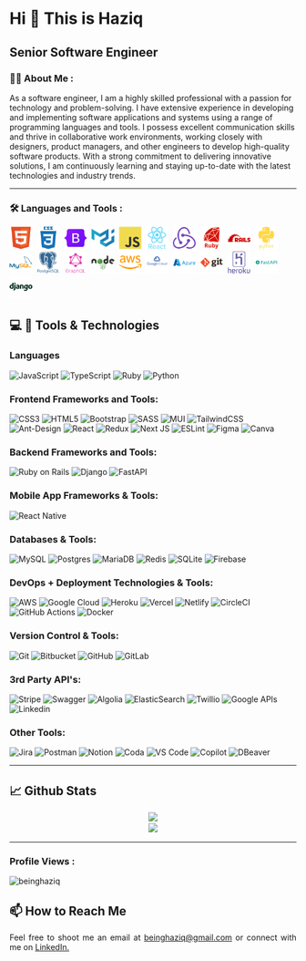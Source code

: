 Hi 👋 This is Haziq
===============================

Senior Software Engineer
-----------------

### :man_technologist: About Me :

As a software engineer, I am a highly skilled professional with a passion for technology and problem-solving. I have extensive experience in developing and implementing software applications and systems using a range of programming languages and tools. I possess excellent communication skills and thrive in collaborative work environments, working closely with designers, product managers, and other engineers to develop high-quality software products. With a strong commitment to delivering innovative solutions, I am continuously learning and staying up-to-date with the latest technologies and industry trends.


---

### :hammer_and_wrench: Languages and Tools :

<div>
  <img src="https://github.com/devicons/devicon/blob/master/icons/html5/html5-original.svg" title="HTML5" alt="HTML" width="40" height="40"/>&nbsp;
  <img src="https://github.com/devicons/devicon/blob/master/icons/css3/css3-plain-wordmark.svg"  title="CSS3" alt="CSS" width="40" height="40"/>&nbsp;
  <img src="https://github.com/devicons/devicon/blob/master/icons/bootstrap/bootstrap-original.svg" title="Bootstrap" alt="Bootstrap" width="40" height="40"/>&nbsp;
  <img src="https://github.com/devicons/devicon/blob/master/icons/materialui/materialui-original.svg" title="Material UI" alt="Material UI" width="40" height="40"/>&nbsp;
   <img src="https://github.com/devicons/devicon/blob/master/icons/javascript/javascript-original.svg" title="JavaScript" alt="JavaScript" width="40" height="40"/>&nbsp;
  <img src="https://github.com/devicons/devicon/blob/master/icons/react/react-original-wordmark.svg" title="React" alt="React" width="40" height="40"/>&nbsp;
  <img src="https://github.com/devicons/devicon/blob/master/icons/redux/redux-original.svg" title="Redux" alt="Redux " width="40" height="40"/>&nbsp;
  <img src="https://github.com/devicons/devicon/blob/master/icons/ruby/ruby-plain-wordmark.svg" title="Ruby" alt="Ruby" width="40" height="40"/>&nbsp;
  <img src="https://github.com/devicons/devicon/blob/master/icons/rails/rails-plain-wordmark.svg" title="Rails" alt="Rails" width="40" height="40"/>&nbsp;
  <img src="https://github.com/devicons/devicon/blob/master/icons/python/python-plain-wordmark.svg" title="Python"  alt="Java" width="40" height="40"/>&nbsp;
   <img src="https://github.com/devicons/devicon/blob/master/icons/mysql/mysql-original-wordmark.svg" title="MySQL"  alt="MySQL" width="40" height="40"/>&nbsp;
  <img src="https://github.com/devicons/devicon/blob/master/icons/postgresql/postgresql-plain-wordmark.svg" title="PostgreSQL"  alt="PostgreSQL" width="40" height="40"/>&nbsp;
  <img src="https://github.com/devicons/devicon/blob/master/icons/graphql/graphql-plain-wordmark.svg" title="Graphql"  alt="Graphql" width="40" height="40"/>&nbsp;
  <img src="https://github.com/devicons/devicon/blob/master/icons/nodejs/nodejs-original-wordmark.svg" title="NodeJS" alt="NodeJS" width="40" height="40"/>&nbsp;
  <img src="https://github.com/devicons/devicon/blob/master/icons/amazonwebservices/amazonwebservices-plain-wordmark.svg" title="AWS" alt="AWS" width="40" height="40"/>&nbsp;
  <img src="https://github.com/devicons/devicon/blob/master/icons/googlecloud/googlecloud-plain-wordmark.svg" title="GCP" alt="GCP" width="40" height="40"/>&nbsp;
  <img src="https://github.com/devicons/devicon/blob/master/icons/azure/azure-original-wordmark.svg" title="Azure" alt="Azure" width="40" height="40"/>&nbsp;
  <img src="https://github.com/devicons/devicon/blob/master/icons/git/git-original-wordmark.svg" title="Git" alt="Git" width="40" height="40"/>&nbsp;
  <img src="https://github.com/devicons/devicon/blob/master/icons/heroku/heroku-original-wordmark.svg" title="Heroku" alt="Heroku" width="40" height="40"/>&nbsp;
  <img src="https://github.com/devicons/devicon/blob/master/icons/fastapi/fastapi-plain-wordmark.svg" title="FastAPI" alt="Spring" width="40" height="40"/>&nbsp;
  <img src="https://github.com/devicons/devicon/blob/master/icons/django/django-plain-wordmark.svg" title="FastAPI" alt="Spring" width="40" height="40"/>
</div>

## 💻 :dart: Tools & Technologies 

### Languages

![JavaScript](https://img.shields.io/badge/Javascript-%23323330.svg?style=flat&logo=javascript&logoColor=%23F7DF1E) 
![TypeScript](https://img.shields.io/badge/Typescript-%23007ACC.svg?style=flat&logo=typescript&logoColor=white) 
![Ruby](https://img.shields.io/badge/Ruby-%23CC342D.svg?style=flat&logo=ruby&logoColor=white)
![Python](https://img.shields.io/badge/Python-3670A0?style=flat&logo=python&logoColor=ffdd54) 

### Frontend Frameworks and Tools:

![CSS3](https://img.shields.io/badge/CSS3-%231572B6.svg?style=flat&logo=css3&logoColor=white) 
![HTML5](https://img.shields.io/badge/HTML5-%23E34F26.svg?style=flat&logo=html5&logoColor=white) 
![Bootstrap](https://img.shields.io/badge/Bootstrap-%238511FA.svg?style=flat&logo=bootstrap&logoColor=white) 
![SASS](https://img.shields.io/badge/SASS-hotpink.svg?style=flat&logo=SASS&logoColor=white) 
![MUI](https://img.shields.io/badge/MaterialUI-%230081CB.svg?style=flat&logo=mui&logoColor=white) 
![TailwindCSS](https://img.shields.io/badge/TailwindCSS-%2338B2AC.svg?style=flat&logo=tailwind-css&logoColor=white) 
![Ant-Design](https://img.shields.io/badge/-AntDesign-%230170FE?style=flat&logo=ant-design&logoColor=white) 
![React](https://img.shields.io/badge/React-%2320232a.svg?style=flat&logo=react&logoColor=%2361DAFB) 
![Redux](https://img.shields.io/badge/Redux-%23593d88.svg?style=flat&logo=redux&logoColor=white) 
![Next JS](https://img.shields.io/badge/Next-black?style=flat&logo=next.js&logoColor=white) 
![ESLint](https://img.shields.io/badge/ESLint-4B3263?style=flat&logo=eslint&logoColor=white) 
![Figma](https://img.shields.io/badge/Figma-%23F24E1E.svg?style=flat&logo=figma&logoColor=white) 
![Canva](https://img.shields.io/badge/Canva-%2300C4CC.svg?style=flat&logo=Canva&logoColor=white) 


### Backend Frameworks and Tools:

![Ruby on Rails](https://img.shields.io/badge/Ruby%20on%20Rails-%23CC0000.svg?style=flat&logo=ruby-on-rails&logoColor=white) 
![Django](https://img.shields.io/badge/Django-%23092E20.svg?style=flat&logo=django&logoColor=white) 
![FastAPI](https://img.shields.io/badge/FastAPI-005571?style=flat&logo=fastapi) 

### Mobile App Frameworks & Tools:

![React Native](https://img.shields.io/badge/React_Native-%2320232a.svg?style=flat&logo=react&logoColor=%2361DAFB) 

### Databases & Tools:

![MySQL](https://img.shields.io/badge/MySQL-4479A1.svg?style=flat&logo=mysql&logoColor=white) 
![Postgres](https://img.shields.io/badge/PostgreSQL-%23316192.svg?style=flat&logo=postgresql&logoColor=white) 
![MariaDB](https://img.shields.io/badge/MariaDB-003545?style=flat&logo=mariadb&logoColor=white) 
![Redis](https://img.shields.io/badge/Redis-%23DD0031.svg?style=flat&logo=redis&logoColor=white) 
![SQLite](https://img.shields.io/badge/SQLite-%2307405e.svg?style=flat&logo=sqlite&logoColor=white) 
![Firebase](https://img.shields.io/badge/Firebase-a08021?style=flat&logo=firebase&logoColor=ffcd34) 

### DevOps + Deployment Technologies & Tools:

![AWS](https://img.shields.io/badge/Amazon%20Web%20Services-%23FF9900.svg?style=flat&logo=amazon-aws&logoColor=white) 
![Google Cloud](https://img.shields.io/badge/Google%20Cloud-%234285F4.svg?style=flat&logo=google-cloud&logoColor=white) 
![Heroku](https://img.shields.io/badge/Heroku-%23430098.svg?style=flat&logo=heroku&logoColor=white) 
![Vercel](https://img.shields.io/badge/Vercel-%23000000.svg?style=flat&logo=vercel&logoColor=white) 
![Netlify](https://img.shields.io/badge/Netlify-%23000000.svg?style=flat&logo=netlify&logoColor=#00C7B7) 
![CircleCI](https://img.shields.io/badge/CircleCI-%23161616.svg?style=flat&logo=circleci&logoColor=white) 
![GitHub Actions](https://img.shields.io/badge/GitHub%20Actions-%232671E5.svg?style=flat&logo=githubactions&logoColor=white) 
![Docker](https://img.shields.io/badge/Docker-%230db7ed.svg?style=flat&logo=docker&logoColor=white) 

### Version Control & Tools:

![Git](https://img.shields.io/badge/Git-%23F05033.svg?style=flat&logo=git&logoColor=white) 
![Bitbucket](https://img.shields.io/badge/Bitbucket-%230047B3.svg?style=flat&logo=bitbucket&logoColor=white) 
![GitHub](https://img.shields.io/badge/GitHub-%23121011.svg?style=flat&logo=github&logoColor=white) 
![GitLab](https://img.shields.io/badge/GitLab-%23181717.svg?style=flat&logo=gitlab&logoColor=white) 

### 3rd Party API's:

![Stripe](https://img.shields.io/badge/Stripe-%236772e4.svg?style=flat&logo=stripe&logoColor=white) 
![Swagger](https://img.shields.io/badge/-Swagger-%23Clojure?style=flat&logo=swagger&logoColor=white)
![Algolia](https://img.shields.io/badge/Algolia-%23013DFF.svg?style=flat&logo=algolia&logoColor=white)
![ElasticSearch](https://img.shields.io/badge/Elasticsearch-%2300C0B4.svg?style=flat&logo=elasticsearch&logoColor=white)
![Twillio](https://img.shields.io/badge/Twilio-%23F32F48.svg?style=flat&logo=twilio&logoColor=white)
![Google APIs](https://img.shields.io/badge/Google%20APIs-%234284F3.svg?style=flat&logo=google&logoColor=white) 
![Linkedin](https://img.shields.io/badge/LinkedIn-%230B65C2.svg?style=flat&logo=linkedin&logoColor=white) 

### Other Tools:

![Jira](https://img.shields.io/badge/Jira-%230A0FFF.svg?style=flat&logo=jira&logoColor=white) 
![Postman](https://img.shields.io/badge/Postman-FF6C37?style=flat&logo=postman&logoColor=white) 
![Notion](https://img.shields.io/badge/Notion-%23000000.svg?style=flat&logo=notion&logoColor=white) 
![Coda](https://img.shields.io/badge/Coda-%23EE5A29.svg?style=flat&logo=coda&logoColor=white) 
![VS Code](https://img.shields.io/badge/VS_Code-%230079CC.svg?style=flat&logo=vscode&logoColor=white)
![Copilot](https://img.shields.io/badge/Copilot-%232A2442.svg?style=flat&logo=copilot&logoColor=white)
![DBeaver](https://img.shields.io/badge/DBeaver-%23A18570.svg?style=flat&logo=dbeaver&logoColor=white)


---

## 📈 Github Stats
<div align="center">
    <a href="https://git.io/streak-stats"><img src="https://nirzak-streak-stats.vercel.app?user=beinghaziq"/></a></br>
    <a href=""><img src="https://github-readme-stats.vercel.app/api/top-langs/?username=beinghaziq&theme=default&hide_border=false&include_all_commits=true&count_private=true&layout=compact"/></a>
</div>


---

### Profile Views :
<p align="left"> <img src="https://komarev.com/ghpvc/?username=beinghaziq&label=Profile%20views&color=0e75b6&style=flat" alt="beinghaziq" /> </p>


## 📫 How to Reach Me
<div align="justify">
  Feel free to shoot me an email at <a href="mailto:beinghaziq@gmail.com">beinghaziq@gmail.com</a> or connect with me on <a href="https://www.linkedin.com/in/beinghaziq/">LinkedIn.</a>
</div>

